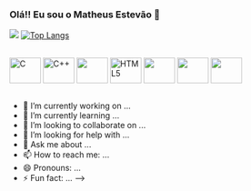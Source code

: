 ### Olá!! Eu sou o Matheus Estevão 👋


![](https://github-readme-stats.vercel.app/api?username=MatheusVSEstevao&show_icons=true&theme=tokyonight&bg_color=00000000)
[![Top Langs](https://github-readme-stats.vercel.app/api/top-langs/?username=MatheusVSEstevao&layout=compact&theme=tokyonight&bg_color=00000000)](https://github.com/MatheusVSEstevao/github-readme-stats)

<div style="display: inline_block"><br>
  <img align="center" alt="C" height="45" width="55" src="https://cdn.jsdelivr.net/gh/devicons/devicon/icons/c/c-original.svg" />
  <img align="center" alt="C++"height="45" width="55" src="https://cdn.jsdelivr.net/gh/devicons/devicon/icons/cplusplus/cplusplus-original.svg" />
  <img align="center" allt="Figma" height="45" width="55" src="https://cdn.jsdelivr.net/gh/devicons/devicon/icons/figma/figma-original.svg" />
  <img align="center" alt="HTML5" height="45" width="55" src="https://cdn.jsdelivr.net/gh/devicons/devicon/icons/html5/html5-original.svg" />
  <img align="center" height="45" width="55"src="https://cdn.jsdelivr.net/gh/devicons/devicon/icons/javascript/javascript-original.svg"/>
  <img align="center" height="45" width="55"src="https://cdn.jsdelivr.net/gh/devicons/devicon/icons/linux/linux-original.svg" />
  <img align="center" height="45" width="55"src="https://cdn.jsdelivr.net/gh/devicons/devicon/icons/vscode/vscode-original.svg" /> <br><br>



  

           
          
- 🔭 I’m currently working on ...
- 🌱 I’m currently learning ...
- 👯 I’m looking to collaborate on ...
- 🤔 I’m looking for help with ...
- 💬 Ask me about ...
- 📫 How to reach me: ...
- 😄 Pronouns: ...
- ⚡ Fun fact: ...
-->
